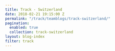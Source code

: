 ```yaml
---
title: Track - Switzerland
date: 2018-02-21 19:15:00 Z
permalink: "/track/teamblogs/track-switzerland/"
pagination:
  enabled: true
  collection: track-switzerland
layout: blog-index
filter: track
---
```


